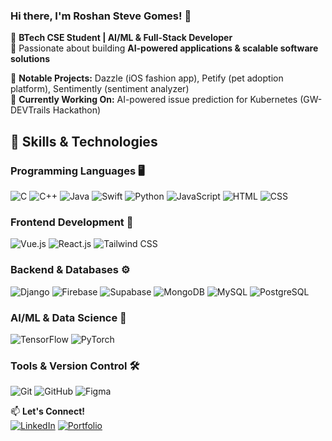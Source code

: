 ### Hi there, I'm Roshan Steve Gomes! 👋

🚀 **BTech CSE Student | AI/ML & Full-Stack Developer**  
🎯 Passionate about building **AI-powered applications & scalable software solutions**  

🔹 **Notable Projects:** Dazzle (iOS fashion app), Petify (pet adoption platform), Sentimently (sentiment analyzer)  
🔹 **Currently Working On:** AI-powered issue prediction for Kubernetes (GW-DEVTrails Hackathon)  

## 🚀 Skills & Technologies 

###  **Programming Languages**  🖥️  
![C](https://skillicons.dev/icons?i=c)  ![C++](https://skillicons.dev/icons?i=cpp)  ![Java](https://skillicons.dev/icons?i=java)  ![Swift](https://skillicons.dev/icons?i=swift)  ![Python](https://skillicons.dev/icons?i=python)  ![JavaScript](https://skillicons.dev/icons?i=js)  ![HTML](https://skillicons.dev/icons?i=html)  ![CSS](https://skillicons.dev/icons?i=css)  

###  **Frontend Development** 🎨 
![Vue.js](https://skillicons.dev/icons?i=vue)  ![React.js](https://skillicons.dev/icons?i=react)  ![Tailwind CSS](https://skillicons.dev/icons?i=tailwind)  

### **Backend & Databases**  ⚙️ 
![Django](https://skillicons.dev/icons?i=django)  ![Firebase](https://skillicons.dev/icons?i=firebase)  ![Supabase](https://skillicons.dev/icons?i=supabase)  ![MongoDB](https://skillicons.dev/icons?i=mongodb)  ![MySQL](https://skillicons.dev/icons?i=mysql)  ![PostgreSQL](https://skillicons.dev/icons?i=postgresql)  

###  **AI/ML & Data Science** 🤖 
![TensorFlow](https://skillicons.dev/icons?i=tensorflow)  ![PyTorch](https://skillicons.dev/icons?i=pytorch)  

###  **Tools & Version Control**  🛠️
![Git](https://skillicons.dev/icons?i=git)  ![GitHub](https://skillicons.dev/icons?i=github)  ![Figma](https://skillicons.dev/icons?i=figma)  


📫 **Let's Connect!**  
[![LinkedIn](https://skillicons.dev/icons?i=linkedin)](https://www.linkedin.com/in/roshan-gomes/)  [![Portfolio](https://img.shields.io/badge/Portfolio-Website-brightgreen)](YOUR_PORTFOLIO_LINK)  
